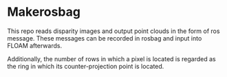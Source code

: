# Makerosbag
This repo reads disparity images and output point clouds in the form of ros message. These messages can be recorded in rosbag and input into FLOAM afterwards.

Additionally, the number of rows in which a pixel is located is regarded as the ring in which its counter-projection point is located.
